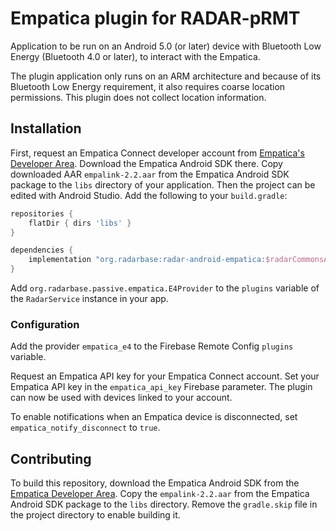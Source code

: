 # Empatica plugin for RADAR-pRMT

Application to be run on an Android 5.0 (or later) device with Bluetooth Low Energy (Bluetooth 4.0 or later), to interact with the Empatica.

The plugin application only runs on an ARM architecture and because of its Bluetooth Low Energy requirement, it also requires coarse location permissions. This plugin does not collect location information.

## Installation

First, request an Empatica Connect developer account from [Empatica's Developer Area][1]. Download the Empatica Android SDK there. Copy downloaded AAR `empalink-2.2.aar` from the Empatica Android SDK package to the `libs` directory of your application. Then the project can be edited with Android Studio. Add the following to your `build.gradle`:
        
 ```gradle
 repositories {
     flatDir { dirs 'libs' }
 }
 
 dependencies {
     implementation "org.radarbase:radar-android-empatica:$radarCommonsAndroidVersion"
 }
 ```
Add `org.radarbase.passive.empatica.E4Provider` to the `plugins` variable of the `RadarService` instance in your app.

### Configuration

Add the provider `empatica_e4` to the Firebase Remote Config `plugins` variable.

Request an Empatica API key for your Empatica Connect account. Set your Empatica API key in the `empatica_api_key` Firebase parameter. The plugin can now be used with devices linked to your account.

To enable notifications when an Empatica device is disconnected, set `empatica_notify_disconnect` to `true`.

## Contributing

To build this repository, download the Empatica Android SDK from the [Empatica Developer Area][1]. Copy the `empalink-2.2.aar` from the Empatica Android SDK package to the `libs` directory. Remove the `gradle.skip` file in the project directory to enable building it.

[1]: https://www.empatica.com/connect/developer.php
